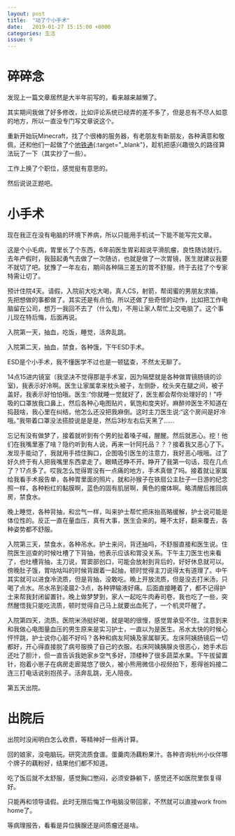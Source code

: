 ```yaml
---
layout: post
title:  "动了个小手术"
date:   2019-01-27 15:15:00 +8000
categories: 生活
issue: 9
---
```

# 碎碎念

发现上一篇文章居然是大半年前写的，看来越来越懒了。

其实期间我做了好多修改，比如评论系统已经弄的差不多了，但是总有不尽人如意的地方，所以一直没专门写文章说这个。

重新开始玩Minecraft，找了个很棒的服务器，有老朋友有新朋友，各种满意和敬佩，还和他们一起做了个[地铁通](http://zamsub.jithee.name){:target="_blank"}，趁机把感兴趣很久的路径算法玩了一下（其实抄了一些）。

工作上换了个职位，感觉挺有意思的。

然后说说正题吧。

<!--more-->

# 小手术

现在我正在没有电脑的环境下养病，所以只能用手机试一下能不能写完文章。

这是个小毛病，胃里长了个东西，6年前医生胃彩超说平滑肌瘤，良性随访就行。去年产假时，我鼓起勇气去做了一次随访，也就是做了一次胃镜，医生就建议我要不就切了吧。犹豫了一年左右，期间各种隔三差五的胃不舒服，终于去挂了个专家特需让切了。

预计住院4天。请假，入院前大吃大喝，真人CS，射箭，帮闺蜜的男朋友求婚，先把想做的事都做了。其实还是有点怕，所以还做了些奇怪的动作，比如把工作电脑留在公司，想万一我回不去了（什么鬼)，不用让家人帮忙上交电脑了。这个事儿现在特后悔，后面再说。

入院第一天，抽血，吃饭，睡觉，活奔乱跳。

入院第二天，抽血，禁食，各种饿，下午ESD手术。

ESD是个小手术，我不懂医学不过也是一顿猛查，不然太无聊了。

14点15进内镜室（我坚决不觉得那是手术室，因为隔壁就是各种做胃镜肠镜的诊室)，我表示好冷啊。医生让家属拿来枕头被子，左侧卧，枕头夹在腿之间，被子盖好。我表示好怕怕哦。医生:“你就睡一觉就好了，医生都会帮你处理好的！”呼吸的口罩放我口鼻上，然后各种心电图贴片，氧饱和度夹好。麻醉帅医生不知道在捣鼓啥，我心里在纠结，他怎么还没把我麻倒。这时主刀医生说:“这个房间是好冷哦。”我带着口罩没法搭腔说是是是，然后3秒左右后天黑了……

忘记有没有做梦了，接着就听到有个男的扯着嗓子喊，醒醒。然后就恶心。挖！他们在我嘴里塞了啥？隐约听到有人说，再来一针阿托品？？？接着我又恶心了下。发现手能动了，我就用手捂住胸口，企图吸引医生的注意力，我好恶心哦哦。过了好久终于有人把我嘴里东西拿走了。眼睛还睁不开。睁开了我第一句话，现在几点了？17点多了。哎我怎么觉得胃没有一点痛的地方，手术真做了吗。接着就让家属给我看手术报告单，各种胃里面的照片，就和孙猴子在铁扇公主肚子一日游的纪念照一样，各种粉红的黏膜啊，蓝色的固有肌层啊，黄色的瘤体啊。略清醒后推回病房，禁食水。

晚上睡觉，各种背抽，和岔气一样，叫来护士帮忙把床抬高略缓解，护士说可能是体位性的。反正一直在量血压，真有大事，医生会来的。睡不太好，翻来覆去，各种姿势都不舒服。

入院第三天，禁食水，各种吊水。护士来问，背还抽吗，不舒服直接和医生说。住院医生巡查的时候吐槽了下背抽，他表示应该和胃没关系。下午主刀医生也来看了，也吐槽背抽，主刀说，胃窦部创口，可能会放射到背后的，好好休息就可以。傍晚肚子饿，胃咕咕叫的时候背跟着一起抽，顿时觉得主刀说得太有道理了。中午其实就可以进食冷流质，但是背抽，没敢吃。晚上开放流质，但是没去打米汤，只喝了点水。吊水吊到凌晨2-3点，各种钾输液好痛。后面直接睡着了，都不记得护士来帮我封闭留置针。晚上做梦梦到，家人一起吃牛肉寿司卷，我也吃了一些，突然醒悟我只能吃流质，顿时觉得自己马上就要出血死了，一个机灵吓醒了。

入院第四天，流质。医院米汤挺好喝，就是喝的很慢，感觉胃承受不住。注意到来和我做心电图量血压的男生原来是实习护士，一直以为是医生。吊水太快的时候心怦怦跳，护士说你心脏不好吗？各种和病友阿姨及家属聊天。左床阿姨肠镜后一切都好，开心得直接脱了病号服换了自己的衣服。右床阿姨胰腺炎很恶心，她手术后还吐了胆汁，但一直告诉我她家乡空气多好，顶楼种了很多蔬菜水果。下午拔留置针，抱着小崽子在病房走廊晃悠了很久，被小熊用微信小视频拍下，惹得爸妈接二连三打电话说别抱孩子。活奔乱跳，无人陪夜。

第五天出院。

# 出院后

出院时没闹明白怎么收费，等精神好一些再计算。

回的娘家，没电脑玩。研究流质食谱。蛋羹肉汤藕粉果汁。各种咨询杭州小伙伴哪个牌子的藕粉好，结果他们都不知道。

吃了饭后就不太舒服，感觉胸口憋闷，必须安静躺下，感觉还不如医院里恢复得好。

只能再和领导请假。此时无限后悔工作电脑没带回家，不然就可以直接work from home了。

等病理报告，看看是异位胰腺还是间质瘤还是啥。
